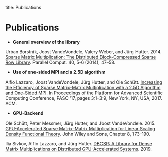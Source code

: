 title: Publications

# Publications

- **General overview of the library**

Urban Borstnik, Joost VandeVondele, Valery Weber, and Jürg Hutter. 2014. [Sparse Matrix Multiplication: The Distributed Block-Compressed Sparse Row Library](https://dx.doi.org/10.1016%2Fj.parco.2014.03.012). Parallel Comput. 40, 5-6 (2014), 47–58.

- **Use of one-sided MPI and a 2.5D algorithm**

Alfio Lazzaro, Joost VandeVondele, Jürg Hutter, and Ole Schütt. [Increasing the Efficiency of Sparse Matrix-Matrix Multiplication with a 2.5D Algorithm and One-Sided MPI](https://arxiv.org/abs/1705.10218). In Proceedings of the Platform for Advanced Scientific Computing Conference, PASC ’17, pages 3:1–3:9, New York, NY, USA, 2017. ACM.

- **GPU-Backend**

Ole Schütt, Peter Messmer, Jürg Hutter, and Joost VandeVondele. 2015. [GPU-Accelerated Sparse Matrix–Matrix Multiplication for Linear Scaling Density Functional Theory](https://dx.doi.org/10.1002%2F9781118670712.ch8). John Wiley and Sons, Chapter 8, 173–190.

Ilia Sivkov, Alfio Lazzaro, and Jürg Hutter. [DBCSR: A Library for Dense Matrix Multiplications on Distributed GPU-Accelerated Systems](http://arxiv.org/abs/1910.04796). 2019.
